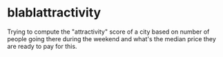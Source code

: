 # blablattractivity
Trying to compute the "attractivity" score of a city based on number of people going there during the weekend and what's the median price they are ready to pay for this. 
